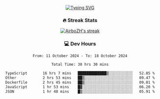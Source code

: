 
<div align="center">
  <a href="https://git.io/typing-svg"><img src="https://readme-typing-svg.demolab.com?font=Fira+Code&size=30&pause=1000&color=33F7F5&center=true&vCenter=true&width=435&lines=Hi+there+%F0%9F%91%8B+I+am+AirboZH+;Welcome+to+my+Github" alt="Typing SVG" /></a>

<h3>🔥 Streak Stats</h3>

<!-- GitHub Readme Streak Stats - https://github.com/DenverCoder1/github-readme-streak-stats -->
<p>
  <a href="https://github.com/DenverCoder1/github-readme-streak-stats">
    <img title="🔥 Get streak stats for your profile at git.io/streak-stats" alt="AirboZH's streak" src="https://streak-stats.demolab.com/?user=AirboZH&theme=monokai-metallian&hide_border=true"/>
  </a>
</p>

<h3>💻 Dev Hours</h3>
<!--START_SECTION:waka-->

```txt
From: 11 October 2024 - To: 18 October 2024

Total Time: 30 hrs 30 mins

TypeScript       16 hrs 7 mins   █████████████▒░░░░░░░░░░░   52.85 %
Other            2 hrs 53 mins   ██▒░░░░░░░░░░░░░░░░░░░░░░   09.47 %
Dockerfile       2 hrs 45 mins   ██▒░░░░░░░░░░░░░░░░░░░░░░   09.01 %
JavaScript       1 hr 53 mins    █▓░░░░░░░░░░░░░░░░░░░░░░░   06.20 %
JSON             1 hr 48 mins    █▒░░░░░░░░░░░░░░░░░░░░░░░   05.91 %
```

<!--END_SECTION:waka-->
</div>  
